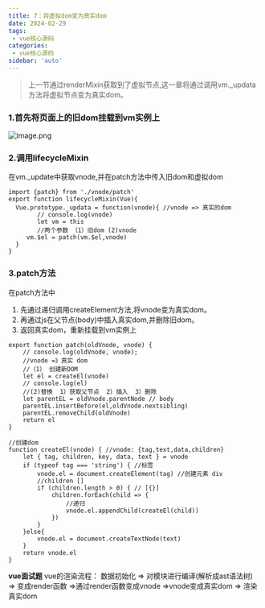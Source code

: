 ```yaml
---
title: 7：将虚拟dom变为真实dom
date: 2024-02-29
tags:
 - vue核心源码
categories:
 - vue核心源码
sidebar: 'auto'
---
```

> 上一节通过renderMixin获取到了虚拟节点,这一章将通过调用vm._updata方法将虚拟节点变为真实dom。  
### 1.首先将页面上的旧dom挂载到vm实例上  
![image.png](/vuecode/old-dom.png)  
### 2.调用lifecycleMixin  
在vm._update中获取vnode,并在patch方法中传入旧dom和虚拟dom
```
import {patch} from './vnode/patch'
export function lifecycleMixin(Vue){
  Vue.prototype._updata = function(vnode){ //vnode => 真实的dom
        // console.log(vnode)
        let vm = this
        //两个参数 （1）旧dom (2)vnode
     vm.$el = patch(vm.$el,vnode)
  }
}
```
### 3.patch方法  
在patch方法中
1. 先通过递归调用createElement方法,将vnode变为真实dom。
2. 再通过js在父节点(body)中插入真实dom,并删除旧dom。
3. 返回真实dom，重新挂载到vm实例上
```
export function patch(oldVnode, vnode) {
    // console.log(oldVnode, vnode);
    //vnode =》真实 dom
    //（1） 创建新DOM
    let el = createEl(vnode)
    // console.log(el)
    //(2)替换  1）获取父节点  2）插入  3）删除
    let parentEL = oldVnode.parentNode // body
    parentEL.insertBefore(el,oldVnode.nextsibling)
    parentEL.removeChild(oldVnode)
    return el
}

//创建dom
function createEl(vnode) { //vnode: {tag,text,data,children}
    let { tag, children, key, data, text } = vnode
    if (typeof tag === 'string') { //标签
        vnode.el = document.createElement(tag) //创建元素 div
        //children []
        if (children.length > 0) { // [{}]
            children.forEach(child => {
                //递归
                vnode.el.appendChild(createEl(child))
            })
        }
    }else{
        vnode.el = document.createTextNode(text)
    }
    return vnode.el
}
```  
**vue面试题**
 vue的渲染流程： 数据初始化 => 对模块进行编译(解析成ast语法树) => 变成render函数 =>通过render函数变成vnode =>vnode变成真实dom => 渲染真实dom



